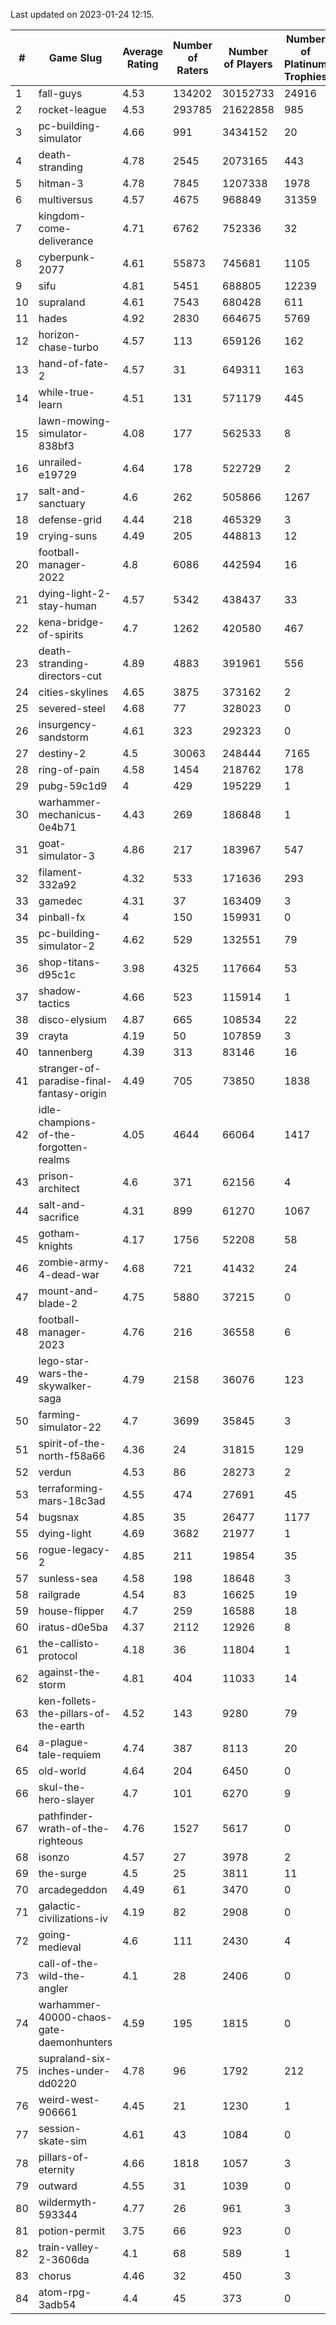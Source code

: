 Last updated on 2023-01-24 12:15.


|#|Game Slug|Average Rating|Number of Raters|Number of Players|Number of Platinum Trophies|Max Rarity (%)|
|---|---|---|---|---|---|---|
|1|fall-guys|4.53|134202|30152733|24916|1|
|2|rocket-league|4.53|293785|21622858|985|78|
|3|pc-building-simulator|4.66|991|3434152|20|48|
|4|death-stranding|4.78|2545|2073165|443|91|
|5|hitman-3|4.78|7845|1207338|1978|47|
|6|multiversus|4.57|4675|968849|31359|75|
|7|kingdom-come-deliverance|4.71|6762|752336|32|30|
|8|cyberpunk-2077|4.61|55873|745681|1105|65|
|9|sifu|4.81|5451|688805|12239|97|
|10|supraland|4.61|7543|680428|611|99|
|11|hades|4.92|2830|664675|5769|89|
|12|horizon-chase-turbo|4.57|113|659126|162|88|
|13|hand-of-fate-2|4.57|31|649311|163|72|
|14|while-true-learn|4.51|131|571179|445|93|
|15|lawn-mowing-simulator-838bf3|4.08|177|562533|8|85|
|16|unrailed-e19729|4.64|178|522729|2|9|
|17|salt-and-sanctuary|4.6|262|505866|1267|83|
|18|defense-grid|4.44|218|465329|3|80|
|19|crying-suns|4.49|205|448813|12|66|
|20|football-manager-2022|4.8|6086|442594|16|49|
|21|dying-light-2-stay-human|4.57|5342|438437|33|7|
|22|kena-bridge-of-spirits|4.7|1262|420580|467|94|
|23|death-stranding-directors-cut|4.89|4883|391961|556|91|
|24|cities-skylines|4.65|3875|373162|2|71|
|25|severed-steel|4.68|77|328023|0|15|
|26|insurgency-sandstorm|4.61|323|292323|0|5|
|27|destiny-2|4.5|30063|248444|7165|94|
|28|ring-of-pain|4.58|1454|218762|178|96|
|29|pubg-59c1d9|4|429|195229|1|73|
|30|warhammer-mechanicus-0e4b71|4.43|269|186848|1|25|
|31|goat-simulator-3|4.86|217|183967|547|92|
|32|filament-332a92|4.32|533|171636|293|93|
|33|gamedec|4.31|37|163409|3|27|
|34|pinball-fx|4|150|159931|0|85|
|35|pc-building-simulator-2|4.62|529|132551|79|75|
|36|shop-titans-d95c1c|3.98|4325|117664|53|97|
|37|shadow-tactics|4.66|523|115914|1|4|
|38|disco-elysium|4.87|665|108534|22|28|
|39|crayta|4.19|50|107859|3|23|
|40|tannenberg|4.39|313|83146|16|88|
|41|stranger-of-paradise-final-fantasy-origin|4.49|705|73850|1838|98|
|42|idle-champions-of-the-forgotten-realms|4.05|4644|66064|1417|5|
|43|prison-architect|4.6|371|62156|4|29|
|44|salt-and-sacrifice|4.31|899|61270|1067|91|
|45|gotham-knights|4.17|1756|52208|58|26|
|46|zombie-army-4-dead-war|4.68|721|41432|24|67|
|47|mount-and-blade-2|4.75|5880|37215|0|26|
|48|football-manager-2023|4.76|216|36558|6|79|
|49|lego-star-wars-the-skywalker-saga|4.79|2158|36076|123|97|
|50|farming-simulator-22|4.7|3699|35845|3|77|
|51|spirit-of-the-north-f58a66|4.36|24|31815|129|65|
|52|verdun|4.53|86|28273|2|76|
|53|terraforming-mars-18c3ad|4.55|474|27691|45|44|
|54|bugsnax|4.85|35|26477|1177|97|
|55|dying-light|4.69|3682|21977|1|95|
|56|rogue-legacy-2|4.85|211|19854|35|4|
|57|sunless-sea|4.58|198|18648|3|36|
|58|railgrade|4.54|83|16625|19|98|
|59|house-flipper|4.7|259|16588|18|94|
|60|iratus-d0e5ba|4.37|2112|12926|8|85|
|61|the-callisto-protocol|4.18|36|11804|1|4|
|62|against-the-storm|4.81|404|11033|14|37|
|63|ken-follets-the-pillars-of-the-earth|4.52|143|9280|79|44|
|64|a-plague-tale-requiem|4.74|387|8113|20|92|
|65|old-world|4.64|204|6450|0|82|
|66|skul-the-hero-slayer|4.7|101|6270|9|95|
|67|pathfinder-wrath-of-the-righteous|4.76|1527|5617|0|51|
|68|isonzo|4.57|27|3978|2|57|
|69|the-surge|4.5|25|3811|11|94|
|70|arcadegeddon|4.49|61|3470|0|90|
|71|galactic-civilizations-iv|4.19|82|2908|0|79|
|72|going-medieval|4.6|111|2430|4|67|
|73|call-of-the-wild-the-angler|4.1|28|2406|0|63|
|74|warhammer-40000-chaos-gate-daemonhunters|4.59|195|1815|0|3|
|75|supraland-six-inches-under-dd0220|4.78|96|1792|212|99|
|76|weird-west-906661|4.45|21|1230|1|85|
|77|session-skate-sim|4.61|43|1084|0|27|
|78|pillars-of-eternity|4.66|1818|1057|3|81|
|79|outward|4.55|31|1039|0|72|
|80|wildermyth-593344|4.77|26|961|3|18|
|81|potion-permit|3.75|66|923|0|98|
|82|train-valley-2-3606da|4.1|68|589|1|88|
|83|chorus|4.46|32|450|3|86|
|84|atom-rpg-3adb54|4.4|45|373|0|98|
